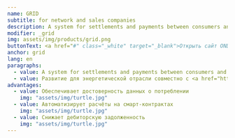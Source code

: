 ```yaml
---
name: GRID
subtitle: for network and sales companies
description: A system for settlements and payments between consumers and suppliers of resources based on smart contracts
modifier: _grid
img: assets/img/products/grid.png
buttonText: <a href="#" class="_white" target="_blank">Открыть сайт ONDER.GRID</a>
anchor: grid
lang: en
paragraphs:
  - value: A system for settlements and payments between consumers and suppliers of resources based on smart contracts
  - value: Развитие для энергетической отрасли совместно с <a href="http://moselectro.ru/" target="_blank">Мосэлектро</a>.
advantages:
  - value: Обеспечивает достоверность данных о потреблении
    img: "assets/img/turtle.jpg"
  - value: Автоматизирует расчёты на смарт-контрактах
    img: "assets/img/turtle.jpg"
  - value: Снижает дебиторскую задолженность
    img: "assets/img/turtle.jpg"
---
```

